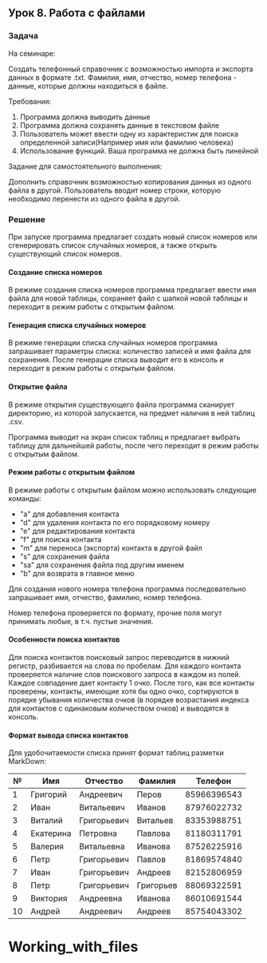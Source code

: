 ## Урок 8. Работа с файлами

### Задача

На семинаре:

Создать телефонный справочник с
возможностью импорта и экспорта данных в
формате .txt. Фамилия, имя, отчество, номер
телефона - данные, которые должны находиться
в файле.

Требования:

1. Программа должна выводить данные
2. Программа должна сохранять данные в
текстовом файле
3. Пользователь может ввести одну из
характеристик для поиска определенной
записи(Например имя или фамилию
человека)
4. Использование функций. Ваша программа
не должна быть линейной

Задание для самостоятельного выполнения:

Дополнить справочник возможностью копирования данных из одного файла в другой. Пользователь вводит номер строки, которую необходимо перенести из одного файла в другой.

### Решение

При запуске программа предлагает создать новый список номеров 
или сгенерировать список случайных номеров, а также открыть 
существующий список номеров.

#### Создание списка номеров

В режиме создания списка номеров программа предлагает ввести имя
файла для новой таблицы, сохраняет файл с шапкой новой таблицы и переходит
в режим работы с открытым файлом.

#### Генерация списка случайных номеров

В режиме генерации списка случайных номеров программа 
запрашивает параметры списка: количество записей и имя 
файла для сохранения. После генерации списка выводит его
в консоль и переходит в режим работы с открытым файлом.

#### Открытие файла

В режиме открытия существующего файла программа 
сканирует директорию, из которой запускается, на предмет
наличия в ней таблиц .csv.

Программа выводит на экран список таблиц и предлагает выбрать
таблицу для дальнейшей работы, после чего переходит в режим работы с открытым файлом.

#### Режим работы с открытым файлом

В режиме работы с открытым файлом можно использовать следующие команды:

- "a" для добавления контакта
- "d" для удаления контакта по его порядковому номеру
- "e" для редактирования контакта
- "f" для поиска контакта
- "m" для переноса (экспорта) контакта в другой файл
- "s" для сохранения файла
- "sa" для сохранения файла под другим именем
- "b" для возврата в главное меню

Для создания нового номера телефона программа последовательно
запрашивает имя, отчество, фамилию, номер телефона.

Номер телефона проверяется по формату, прочие поля 
могут принимать любые, в т.ч. пустые значения.

#### Особенности поиска контактов

Для поиска контактов поисковый запрос переводится в нижний регистр,
разбивается на слова по пробелам. Для каждого контакта проверяется
наличие слов поискового запроса в каждом из полей. Каждое совпадение
дает контакту 1 очко. После того, как все контакты проверены, контакты,
имеющие хотя бы одно очко, сортируются в порядке убывания количества очков
(в порядке возрастания индекса для контактов с одинаковым количеством очков)
и выводятся в консоль.

#### Формат вывода списка контактов

Для удобочитаемости списка принят формат таблиц разметки MarkDown:

| №  | Имя       | Отчество    | Фамилия   | Телефон     | 
|----|-----------|-------------|-----------|-------------|
| 1  | Григорий  | Андреевич   | Перов     | 85966396543 | 
| 2  | Иван      | Витальевич  | Иванов    | 87976022732 | 
| 3  | Виталий   | Григорьевич | Витальев  | 83353988751 | 
| 4  | Екатерина | Петровна    | Павлова   | 81180311791 | 
| 5  | Валерия   | Витальевна  | Иванова   | 87526225916 | 
| 6  | Петр      | Григорьевич | Павлов    | 81869574840 | 
| 7  | Иван      | Григорьевич | Андреев   | 82152806959 | 
| 8  | Петр      | Григорьевич | Григорьев | 88069322591 | 
| 9  | Виктория  | Андреевна   | Иванова   | 86010691544 | 
| 10 | Андрей    | Андреевич   | Андреев   | 85754043302 | 
# Working_with_files
